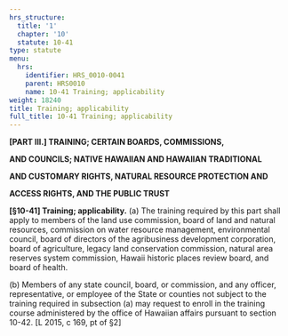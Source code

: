 ```yaml
---
hrs_structure:
  title: '1'
  chapter: '10'
  statute: 10-41
type: statute
menu:
  hrs:
    identifier: HRS_0010-0041
    parent: HRS0010
    name: 10-41 Training; applicability
weight: 18240
title: Training; applicability
full_title: 10-41 Training; applicability
---
```

**[PART III.] TRAINING; CERTAIN BOARDS, COMMISSIONS,**

**AND COUNCILS; NATIVE HAWAIIAN AND HAWAIIAN TRADITIONAL**

**AND CUSTOMARY RIGHTS, NATURAL RESOURCE PROTECTION AND**

**ACCESS RIGHTS, AND THE PUBLIC TRUST**

**[§10-41] Training; applicability.** (a) The training required by this part shall apply to members of the land use commission, board of land and natural resources, commission on water resource management, environmental council, board of directors of the agribusiness development corporation, board of agriculture, legacy land conservation commission, natural area reserves system commission, Hawaii historic places review board, and board of health.

(b) Members of any state council, board, or commission, and any officer, representative, or employee of the State or counties not subject to the training required in subsection (a) may request to enroll in the training course administered by the office of Hawaiian affairs pursuant to section 10-42\. [L 2015, c 169, pt of §2]